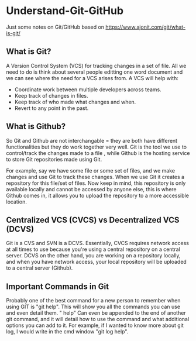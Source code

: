 # Understand-Git-GitHub
Just some notes on Git/GitHub based on https://www.ajonit.com/git/what-is-git/

## What is Git?
A Version Control System (VCS) for tracking changes in a set of file. All we need to do is think about several people editting one word document and we can see where the need for a VCS arises from. 
A VCS will help with:
- Coordinate work between multiple developers across teams.
- Keep track of changes in files.
- Keep track of who made what changes and when.
- Revert to any point in the past.

## What is Github?
So Git and Github are not interchangable = they are both have different functionalities but they do work together very well. Git is the tool we use to control/track the changes made to a file , while Github is the hosting service to store Git repositories made using Git.

For example, say we have some file or some set of files, and we make changes and use Git to track these changes. When we use Git it creates a repository for this file/set of files. Now keep in mind, this repository is only available locally and cannot be accessed by anyone else, this is where Github comes in, it allows you to upload the repository to a more accessible location. 

## Centralized VCS (CVCS) vs Decentralized VCS (DCVS)
Git is a CVS and SVN is a DCVS. Essentially, CVCS requires network access at all times to use because you're using a central repository on a central server. DCVS on the other hand, you are working on a repository locally, and when you have network access, your local repository will be uploaded to a central server (Github).

## Important Commands in Git
Probably one of the best command for a new person to remember when using GIT is "git help". This will show you all the commands you can use and even detail them. " help" Can even be appended to the end of another git command, and it will detail how to use the command and what additional options you can add to it. For example, if I wanted to know more about git log, I would write in the cmd window "git log help".
